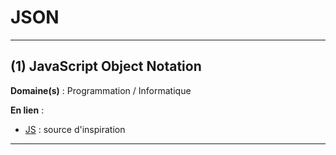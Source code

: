 # JSON

--------------------

## (1) JavaScript Object Notation

**Domaine(s)** : Programmation / Informatique

**En lien** :

+ [JS](js.md) : source d'inspiration

--------------------